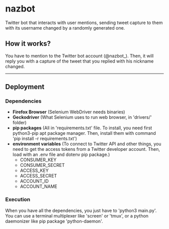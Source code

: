 # nazbot
Twitter bot that interacts with user mentions, sending tweet capture to them with its username changed by a randomly generated one.

## How it works?
You have to mention to the Twitter bot account (@nazbot_). Then, it will reply you with a capture of the tweet that you replied with his nickname changed.

---
## Deployment
### Dependencies
- **Firefox Browser** (Selenium WebDriver needs binaries)
- **Geckodriver** (What Selenium uses to run web browser, in 'drivers/' folder)
- **pip packages** (All in 'requirements.txt' file. To install, you need first python3-pip apt package manager. Then, install them with command 'pip install -r requirements.txt')
- **environment variables** (To connect to Twitter API and other things, you need to get the access tokens from a Twitter developer account. Then, load with an .env file and dotenv pip package.)
  - CONSUMER_KEY
  - CONSUMER_SECRET
  - ACCESS_KEY
  - ACCESS_SECRET
  - ACCOUNT_ID
  - ACCOUNT_NAME
### Execution
When you have all the dependencies, you just have to 'python3 main.py'. 
You can use a terminal multiplexer like 'screen' or 'tmux', or a python daemonizer like pip package 'python-daemon'.

